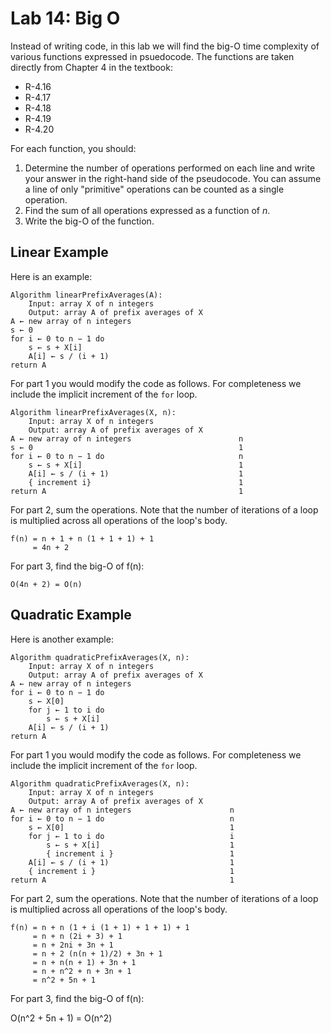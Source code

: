 # Lab 14: Big O

Instead of writing code, in this lab we will find the big-O time complexity of various functions expressed in psuedocode. The functions are taken directly from Chapter 4 in the textbook:

* R-4.16
* R-4.17
* R-4.18
* R-4.19
* R-4.20

For each function, you should:

1. Determine the number of operations performed on each line and write your answer in the right-hand side of the pseudocode. You can assume a line of only "primitive" operations can be counted as a single operation.
2. Find the sum of all operations expressed as a function of _n_.
3. Write the big-O of the function.

## Linear Example

Here is an example:

    Algorithm linearPrefixAverages(A):
        Input: array X of n integers
        Output: array A of prefix averages of X
    A ← new array of n integers
    s ← 0
    for i ← 0 to n − 1 do
        s ← s + X[i]
        A[i] ← s / (i + 1)
    return A

For part 1 you would modify the code as follows. For completeness we include the implicit increment of the `for` loop.

    Algorithm linearPrefixAverages(X, n):
        Input: array X of n integers
        Output: array A of prefix averages of X
    A ← new array of n integers                        n
    s ← 0                                              1
    for i ← 0 to n − 1 do                              n
        s ← s + X[i]                                   1
        A[i] ← s / (i + 1)                             1
        { increment i}                                 1
    return A                                           1

For part 2, sum the operations. Note that the number of iterations of a loop is multiplied across all operations of the loop's body.

    f(n) = n + 1 + n (1 + 1 + 1) + 1
         = 4n + 2

For part 3, find the big-O of f(n):

    O(4n + 2) = O(n)

## Quadratic Example

Here is another example:

    Algorithm quadraticPrefixAverages(X, n):
        Input: array X of n integers
        Output: array A of prefix averages of X
    A ← new array of n integers
    for i ← 0 to n − 1 do
        s ← X[0]
        for j ← 1 to i do
            s ← s + X[i]
        A[i] ← s / (i + 1)
    return A

For part 1 you would modify the code as follows. For completeness we include the implicit increment of the `for` loop.

    Algorithm quadraticPrefixAverages(X, n):
        Input: array X of n integers
        Output: array A of prefix averages of X
    A ← new array of n integers                      n
    for i ← 0 to n − 1 do                            n
        s ← X[0]                                     1
        for j ← 1 to i do                            i
            s ← s + X[i]                             1
            { increment i }                          1
        A[i] ← s / (i + 1)                           1
        { increment i }                              1
    return A                                         1

For part 2, sum the operations. Note that the number of iterations of a loop is multiplied across all operations of the loop's body.

    f(n) = n + n (1 + i (1 + 1) + 1 + 1) + 1
         = n + n (2i + 3) + 1
         = n + 2ni + 3n + 1
         = n + 2 (n(n + 1)/2) + 3n + 1
         = n + n(n + 1) + 3n + 1
         = n + n^2 + n + 3n + 1
         = n^2 + 5n + 1

For part 3, find the big-O of f(n):

O(n^2 + 5n + 1) = O(n^2)
